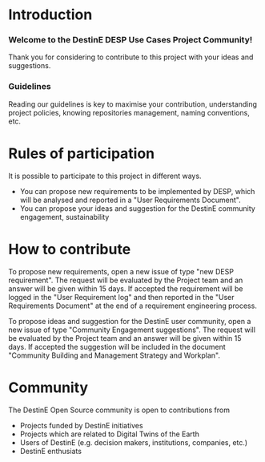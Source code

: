 # Introduction

### Welcome to the DestinE DESP Use Cases Project Community!

Thank you for considering to contribute to this project with your ideas and suggestions.


### Guidelines

Reading our guidelines is key to maximise your contribution, understanding project policies, knowing repositories management, naming conventions, etc.

# Rules of participation

It is possible to participate to this project in different ways.
 * You can propose new requirements to be implemented by DESP, which will be analysed and reported in a "User Requirements Document".
 * You can propose your ideas and suggestion for the DestinE community engagement, sustainability

# How to contribute
To propose new requirements, open a new issue of type "new DESP requirement".
The request will be evaluated by the Project team and an answer will be given within 15 days. 
If accepted the requirement will be logged in the "User Requirement log" and then reported in the "User Requirements Document" at the end of a requirement engineering process.   

To propose ideas and suggestion for the DestinE user community, open a new issue of type "Community Engagement suggestions".
The request will be evaluated by the Project team and an answer will be given within 15 days. 
If accepted the suggestion will be included in the document "Community Building and Management Strategy and Workplan".

# Community
The DestinE Open Source community is open to contributions from 
 * Projects funded by DestinE initiatives 
 * Projects which are related to Digital Twins of the Earth
 * Users of DestinE (e.g. decision makers, institutions, companies, etc.)
 * DestinE enthusiats
